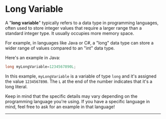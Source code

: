 # Long Variable

A "**long variable**" typically refers to a data type in programming languages, often used to store integer values that
require a larger range than a standard integer type. It usually occupies more memory space.

For example, in languages like Java or C#, a "long" data type can store a wider range of values compared to an "int"
data type.

Here's an example in Java:

```java
long myLongVariable=1234567890L;
```

In this example, `myLongVariable` is a variable of type `long` and it's assigned the value `1234567890`. The `L` at the
end of the number indicates that it's a long literal.

Keep in mind that the specific details may vary depending on the programming language you're using. If you have a
specific language in mind, feel free to ask for an example in that language!

---